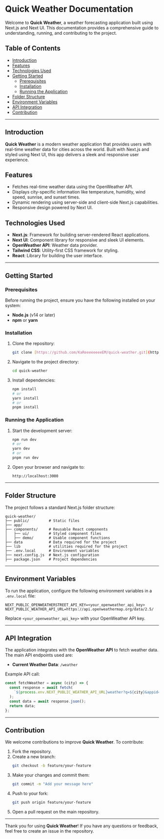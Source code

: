 # Quick Weather Documentation

Welcome to **Quick Weather**, a weather forecasting application built using Next.js and Next UI. This documentation provides a comprehensive guide to understanding, running, and contributing to the project.

## Table of Contents
- [Introduction](#introduction)
- [Features](#features)
- [Technologies Used](#technologies-used)
- [Getting Started](#getting-started)
  - [Prerequisites](#prerequisites)
  - [Installation](#installation)
  - [Running the Application](#running-the-application)
- [Folder Structure](#folder-structure)
- [Environment Variables](#environment-variables)
- [API Integration](#api-integration)
- [Contribution](#contribution)

---

## Introduction
**Quick Weather** is a modern weather application that provides users with real-time weather data for cities across the world. Built with Next.js and styled using Next UI, this app delivers a sleek and responsive user experience.

## Features
- Fetches real-time weather data using the OpenWeather API.
- Displays city-specific information like temperature, humidity, wind speed, sunrise, and sunset times.
- Dynamic rendering using server-side and client-side Next.js capabilities.
- Responsive design powered by Next UI.

## Technologies Used
- **Next.js**: Framework for building server-rendered React applications.
- **Next UI**: Component library for responsive and sleek UI elements.
- **OpenWeather API**: Weather data provider.
- **Tailwind CSS**: Utility-first CSS framework for styling.
- **React**: Library for building the user interface.

---

## Getting Started

### Prerequisites
Before running the project, ensure you have the following installed on your system:
- **Node.js** (v14 or later)
- **npm** or **yarn**

### Installation
1. Clone the repository:
   ```bash
   git clone [https://github.com/KaReeeeeeeeEM/quick-weather.git](https://github.com/KaReeeeeeeeEM/Quick-Weather.git)
   ```
2. Navigate to the project directory:
   ```bash
   cd quick-weather
   ```
3. Install dependencies:
   ```bash
   npm install
   # or
   yarn install
   # or
   pnpm install
   ```

### Running the Application
1. Start the development server:
   ```bash
   npm run dev
   # or
   yarn dev
   # or
   pnpm run dev
   ```
2. Open your browser and navigate to:
   ```
   http://localhost:3000
   ```

---

## Folder Structure
The project follows a standard Next.js folder structure:
```
quick-weather/
├── public/         # Static files
├── app/
├── components/     # Reusable React components
│   ├── ui/         # Styled component files
│   ├── demo/       # Usable component functions
├── data            # Data required for the project
├── lib             # utilities required for the project
├── .env.local      # Environment variables
├── next.config.js  # Next.js configuration
├── package.json    # Project dependencies
```

---

## Environment Variables
To run the application, configure the following environment variables in a `.env.local` file:
```env
NEXT_PUBLIC_OPENWEATHERSTREET_API_KEY=<your_openweather_api_key>
NEXT_PUBLIC_WEATHER_API_URL=https://api.openweathermap.org/data/2.5/
```
Replace `<your_openweather_api_key>` with your OpenWeather API key.

---

## API Integration
The application integrates with the **OpenWeather API** to fetch weather data. The main API endpoints used are:
- **Current Weather Data**: `/weather`

Example API call:
```javascript
const fetchWeather = async (city) => {
  const response = await fetch(
    `${process.env.NEXT_PUBLIC_WEATHER_API_URL}weather?q=${city}&appid=${process.env.NEXT_PUBLIC_OPENWEATHERSTREET_API_KEY}&units=metric`
  );
  const data = await response.json();
  return data;
};
```

---

## Contribution
We welcome contributions to improve **Quick Weather**. To contribute:
1. Fork the repository.
2. Create a new branch:
   ```bash
   git checkout -b feature/your-feature
   ```
3. Make your changes and commit them:
   ```bash
   git commit -m "Add your message here"
   ```
4. Push to your fork:
   ```bash
   git push origin feature/your-feature
   ```
5. Open a pull request on the main repository.

---

Thank you for using **Quick Weather**! If you have any questions or feedback, feel free to create an issue in the repository.


